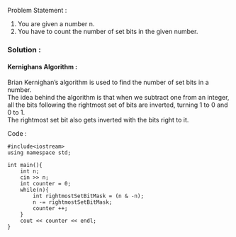 Problem Statement : <br>
1. You are given a number n.<br>
2. You have to count the number of set bits in the given number.

### Solution : 

#### Kernighans Algorithm :
Brian Kernighan’s algorithm is used to find the number of set bits in a number.<br> The idea behind the algorithm is that when we subtract one from an integer, all the bits following the rightmost set of bits are inverted, turning 1 to 0 and 0 to 1.<br> The rightmost set bit also gets inverted with the bits right to it.

Code : 

```
#include<iostream>
using namespace std;

int main(){
    int n;
    cin >> n;
    int counter = 0;
    while(n){
        int rightmostSetBitMask = (n & -n);
        n -= rightmostSetBitMask;
        counter ++;
    }
    cout << counter << endl;
}

```